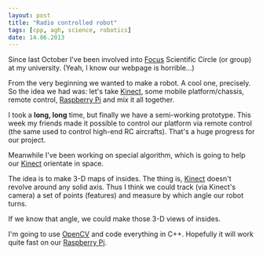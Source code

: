 ```yaml
---
layout: post
title: "Radio controlled robot"
tags: [cpp, agh, science, robotics]
date: 14.06.2013
---
```


Since last October I've been involved into
[Focus](http://focus.agh.edu.pl/) Scientific Circle (or group) at my
university. (Yeah, I know our webpage is horrible...)

From the very beginning we wanted to make a robot. A cool one,
precisely. So the idea we had was: let's take
[Kinect](http://en.wikipedia.org/wiki/Kinect), some mobile
platform/chassis, remote control, [Raspberry
Pi](http://www.raspberrypi.org/) and mix it all together.

I took a **long, long** time, but finally we have a semi-working
prototype. This week my friends made it possible to control our platform
via remote control (the same used to control high-end RC aircrafts).
That's a huge progress for our project.

Meanwhile I've been working on special algorithm, which is going to help
our [Kinect](http://en.wikipedia.org/wiki/Kinect) orientate in space.

The idea is to make 3-D maps of insides. The thing is,
[Kinect](http://en.wikipedia.org/wiki/Kinect) doesn't revolve around any
solid axis. Thus I think we could track (via Kinect's camera) a set of
points (features) and measure by which angle our robot turns.

If we know that angle, we could make those 3-D views of insides.

I'm going to use [OpenCV](http://docs.opencv.org/) and code everything
in C++. Hopefully it will work quite fast on our [Raspberry
Pi](http://www.raspberrypi.org/).
